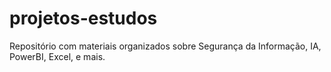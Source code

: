 # projetos-estudos
Repositório com materiais organizados sobre Segurança da Informação, IA, PowerBI, Excel, e mais.
